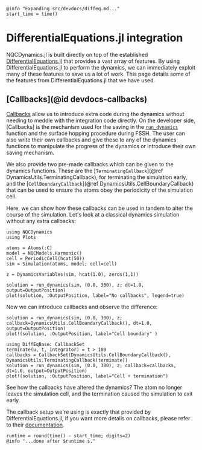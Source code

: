 ```@setup logging
@info "Expanding src/devdocs/diffeq.md..."
start_time = time()
```

# DifferentialEquations.jl integration

NQCDynamics.jl is built directly on top of the established
[DifferentialEquations.jl](https://diffeq.sciml.ai/dev/index.html)
that provides a vast array of features.
By using DifferentialEquations.jl to perform the dynamics,
we can immediately exploit many of these features to save us a lot of work.
This page details some of the features from DifferentialEquations.jl that we have used.

## [Callbacks](@id devdocs-callbacks)

[Callbacks](https://diffeq.sciml.ai/dev/features/callback_functions/#callbacks) allow
us to introduce extra code during the dynamics without needing to meddle with the
integration code directly.
On the developer side, [Callbacks] is the mechanism used for the saving in the
[`run_dynamics`](@ref) function and the surface hopping procedure during FSSH.
The user can also write their own callbacks and give these to any of the dynamics functions
to manipulate the progress of the dynamics or introduce their own saving mechanism.

We also provide two pre-made callbacks which can be given to the dynamics functions.
These are the [`TerminatingCallback`](@ref DynamicsUtils.TerminatingCallback), for terminating the simulation early,
and the [`CellBoundaryCallback`](@ref DynamicsUtils.CellBoundaryCallback)
that can be used to ensure the atoms obey the periodicity of the simulation cell.

Here, we can show how these callbacks can be used in tandem to
alter the course of the simulation. Let's look at a classical dynamics simulation without any extra callbacks:
```@example callbacks
using NQCDynamics
using Plots

atoms = Atoms(:C)
model = NQCModels.Harmonic()
cell = PeriodicCell(hcat(50))
sim = Simulation(atoms, model; cell=cell)

z = DynamicsVariables(sim, hcat(1.0), zeros(1,1))

solution = run_dynamics(sim, (0.0, 300), z; dt=1.0, output=OutputPosition)
plot(solution, :OutputPosition, label="No callbacks", legend=true)
```

Now we can introduce callbacks and observe the difference:
```@example callbacks
solution = run_dynamics(sim, (0.0, 300), z; callback=DynamicsUtils.CellBoundaryCallback(), dt=1.0, output=OutputPosition)
plot!(solution, :OutputPosition, label="Cell boundary" )

using DiffEqBase: CallbackSet
terminate(u, t, integrator) = t > 100
callbacks = CallbackSet(DynamicsUtils.CellBoundaryCallback(), DynamicsUtils.TerminatingCallback(terminate))
solution = run_dynamics(sim, (0.0, 300), z; callback=callbacks, dt=1.0, output=OutputPosition)
plot!(solution, :OutputPosition, label="Cell + termination")
```
See how the callbacks have altered the dynamics? The atom no longer leaves
the simulation cell, and the termination caused the simulation to exit early. 

The callback setup we're using is exactly that provided by DifferentialEquations.jl,
if you want more details on callbacks, please refer to their [documentation](https://diffeq.sciml.ai/dev/features/callback_functions/#callbacks).
```@setup logging
runtime = round(time() - start_time; digits=2)
@info "...done after $runtime s."
```
